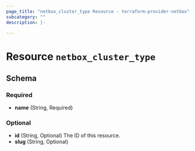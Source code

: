 ```yaml
---
page_title: "netbox_cluster_type Resource - terraform-provider-netbox"
subcategory: ""
description: |-
  
---
```


# Resource `netbox_cluster_type`





## Schema

### Required

- **name** (String, Required)

### Optional

- **id** (String, Optional) The ID of this resource.
- **slug** (String, Optional)


